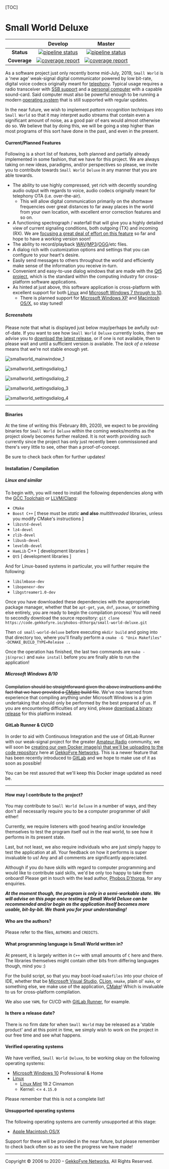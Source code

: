 [TOC]

# Small World Deluxe

|              |                           Develop                            |                            Master                            |
| :----------: | :----------------------------------------------------------: | :----------------------------------------------------------: |
|  **Status**  | [![pipeline status](https://code.gekkofyre.io/phobos-dthorga/small-world-deluxe/badges/develop/pipeline.svg)](https://code.gekkofyre.io/phobos-dthorga/small-world-deluxe/commits/develop) | [![pipeline status](https://code.gekkofyre.io/phobos-dthorga/small-world-deluxe/badges/master/pipeline.svg)](https://code.gekkofyre.io/phobos-dthorga/small-world-deluxe/commits/master) |
| **Coverage** | [![coverage report](https://code.gekkofyre.io/phobos-dthorga/small-world-deluxe/badges/develop/coverage.svg)](https://code.gekkofyre.io/phobos-dthorga/small-world-deluxe/commits/develop) | [![coverage report](https://code.gekkofyre.io/phobos-dthorga/small-world-deluxe/badges/master/coverage.svg)](https://code.gekkofyre.io/phobos-dthorga/small-world-deluxe/commits/master) |

As a software project just only recently borne mid-July, 2019, `Small World` is a 'new age' weak-signal digital communicator powered by low bit-rate, digital voice codecs originally meant for [telephony](https://en.wikipedia.org/wiki/Telephony). Typical usage requires a radio transceiver with [SSB support](https://en.wikipedia.org/wiki/Single-sideband_modulation) and a [personal computer](https://en.wikipedia.org/wiki/Personal_computer) with a capable sound-card. Said computer must also be powerful enough to be running a modern [operating system](https://en.wikipedia.org/wiki/Operating_system) that is still supported with regular updates.

In the near future, we wish to implement *pattern recognition techniques* into `Small World` so that it may interpret audio streams that contain even a significant amount of noise, as a good pair of ears would almost otherwise do so. We believe that by doing this, we will be going a step higher than most programs of this sort have done in the past, and even in the present.

#### Current/Planned Features

Following is a short list of features, both planned and partially already implemented in some fashion, that we have for this project. We are always taking on new ideas, paradigms, and/or perspectives so please, we invite you to contribute towards `Small World Deluxe` in any manner that you are able towards.

- The ability to use highly compressed, yet rich with decently sounding audio output with regards to voice, audio codecs originally meant for telephony OTA (i.e. over-the-air).
  - This will allow digital communication primarily on the shortwave frequencies over great distances to far away places in the world from your own location, with excellent error correction features and so on.
- A functioning spectrograph / waterfall that will give you a highly detailed view of current signaling conditions, both outgoing (TX) and incoming (RX). We are [focusing a great deal of effort on this feature](https://code.gekkofyre.io/phobos-dthorga/small-world-deluxe/issues/3) so far and hope to have a working version soon!
- The ability to record/playback [WAV](https://en.wikipedia.org/wiki/WAV)/[MP3](https://en.wikipedia.org/wiki/MP3)/[OGG](https://xiph.org/vorbis/)/etc files.
- A dialog rich with customization options and settings that you can configure to your heart's desire.
- Easily send messages to others throughout the world and efficiently make sense of the information you receive in-turn.
- Convenient and easy-to-use dialog windows that are made with the [Qt5 project](https://www.qt.io/developers), which is the standard within the computing industry for cross-platform software applications.
- As hinted at just above, this software application is cross-platform with excellent support for both [Linux](https://ubuntu.com/) and [Microsoft Windows 7 through to 10](https://www.microsoft.com/).
  - There is planned support for [Microsoft Windows XP](https://www.microsoft.com/) and [Macintosh OS/X](https://www.apple.com/macos), so stay tuned!

##### Screenshots

Please note that what is displayed just below may/perhaps be awfully out-of-date. If you want to see how `Small World Deluxe` currently looks, then we advise you to [download the latest release](https://code.gekkofyre.io/phobos-dthorga/small-world-deluxe/-/releases), or if one is not available, then to please wait and until a sufficient version *is* available. The *lack of a release* means that we're not stable enough yet.

![smallworld_mainwindow_1](assets\images\screenshots\smallworld_mainwindow_1.png)

![smallworld_settingsdialog_1](assets\images\screenshots\smallworld_settingsdialog_1.png)

![smallworld_settingsdialog_2](assets\images\screenshots\smallworld_settingsdialog_2.png)

![smallworld_settingsdialog_3](assets\images\screenshots\smallworld_settingsdialog_3.png)

![smallworld_settingsdialog_4](assets\images\screenshots\smallworld_settingsdialog_4.png)

------

#### Binaries

At the time of writing this (February 8th, 2020), we expect to be providing binaries for `Small World Deluxe` within the coming weeks/months as the project slowly becomes further realized. It is not worth providing such currently since the project has only just recently been commissioned and there's very little to see, other than a proof-of-concept.

Be sure to check back often for further updates!

#### Installation / Compilation

##### Linux and similar

To begin with, you will need to install the following dependencies along with the [GCC Toolchain](https://gcc.gnu.org/) or [LLVM/Clang](https://clang.llvm.org/):

- `CMake`
- `Boost C++` [ these must be *static* **and also** *multithreaded* libraries, unless you modify CMake's instructions ]
- `libzstd-devel`
- `lz4-devel`
- `zlib-devel`
- `libusb-devel`
- `leveldb-devel`
- `HamLib` C++ [ development libraries ]
- `Qt5` [ development libraries ]

And for Linux-based systems in particular, you will further require the following:

* `libilmbase-dev`
* `libopenexr-dev`
* `libgstreamer1.0-dev`

Once you have downloaded these dependencies with the appropriate package manager, whether that be `apt-get`, `yum`, `dnf`, `pacman`, or something else entirely, you are ready to begin the compilation process! You will need to secondly download the source repository: `git clone https://code.gekkofyre.io/phobos-dthorga/small-world-deluxe.git`

Then `cd small-world-deluxe` before executing `mkdir build` and going into that directory too, where you'll finally perform a `cmake -G "Unix Makefiles" -DCMAKE_BUILD_TYPE=Release ..`

Once the operation has finished, the last two commands are `make -j$(nproc)` and `make install` before you are finally able to run the application!

##### Microsoft Windows 8/10

~~Compilation should be straightforward given the above instructions and the fact that we have provided a [CMake](https://cmake.org/) build file~~. We've now learned from experience that compiling anything under Microsoft Windows is a grim undertaking that should only be performed by the best prepared of us. If you are encountering difficulties of any kind, please [download a binary release](https://code.gekkofyre.io/phobos-dthorga/small-world-deluxe/-/releases) for this platform instead.

#### GitLab Runner & CI/CD

In order to aid with Continuous Integration and the use of GitLab Runner with our weak-signal project for the greater [Amateur Radio](https://en.wikipedia.org/wiki/Amateur_radio) community, we will soon be [creating our own Docker image(s) that we'll be uploading to the code repository](https://code.gekkofyre.io/phobos-dthorga/small-world-deluxe/container_registry) here at [GekkoFyre Networks](https://gekkofyre.io/). This is a newer feature that has been recently introduced to [GitLab](https://gitlab.com/) and we hope to make use of it as soon as possible!

You can be rest assured that we'll keep this Docker image updated as need be.

------

#### How may I contribute to the project?

You may contribute to `Small World Deluxe` in a number of ways, and they don't all necessarily require you to be a computer programmer of skill either!

Currently, we require listeners with good hearing and/or knowledge themselves to test the program itself out in the real world, to see how it performs in its present state.

Last, but not least, we also require individuals who are just simply happy to test the application at all. Your feedback on how it performs is super invaluable to us! Any and all comments are significantly appreciated.

Although if you do have skills with regard to computer programming and would like to contribute said skills, we'd be only too happy to take them onboard! Please get in touch with the lead author, [Phobos D'thorga](mailto:phobos.gekko@gekkofyre.io), for any enquiries.

***At the moment though, the program is only in a semi-workable state. We will advise on this page once testing of Small World Deluxe can be recommended and/or begin as the application itself  becomes more usable, bit-by-bit. We thank you for your understanding!***

#### Who are the authors?

Please refer to the files, `AUTHORS` and `CREDITS`.

#### What programming language is Small World written in?

At present, it is largely written in `C++` with small amounts of `C` here and there. The libraries themselves might contain other bits from differing languages though, mind you :)

For the build script, so that you may boot-load `makefiles` into your choice of IDE, whether that be [Microsoft Visual Studio](https://visualstudio.microsoft.com/), [CLion](https://www.jetbrains.com/clion/), `nmake`, plain ol' `make`, or something else, we make use of the application, [CMake](https://cmake.org/)! Which is invaluable to us for cross-platform compilation.

We also use `YAML` for CI/CD with [GitLab Runner](https://docs.gitlab.com/runner/), for example.

#### Is there a release date?

There is no firm date for when `Small World` may be released as a 'stable product' and at this point in time, we simply wish to work on the project in our free time and see what happens.

#### Verified operating systems

We have verified, `Small World Deluxe`, to be working okay on the following operating systems:

- [Microsoft Windows 10](https://en.wikipedia.org/wiki/Windows_10) Professional & Home
- [Linux](https://en.wikipedia.org/wiki/Linux)
  - [Linux Mint](https://en.wikipedia.org/wiki/Linux_Mint) 19.2 Cinnamon
  - Kernel: <= `4.15.0`

Please remember that this is not a complete list!

#### Unsupported operating systems

The following operating systems are currently unsupported at this stage:

- [Apple Macintosh OS/X](https://en.wikipedia.org/wiki/MacOS)

Support for these will be provided in the near future, but please remember to check back often so as to see the progress we have made!

------

Copyright © 2006 to 2020 – [GekkoFyre Networks](https://gekkofyre.io/), All Rights Reserved.